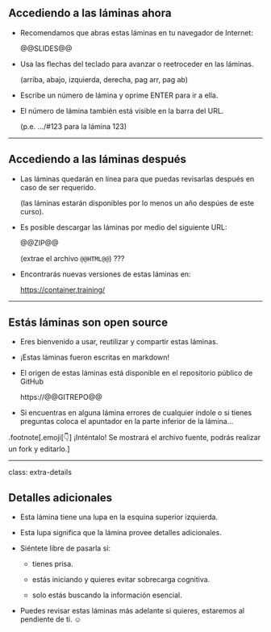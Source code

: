 ## Accediendo a las láminas ahora

- Recomendamos que abras estas láminas en tu navegador de Internet:

  @@SLIDES@@

- Usa las flechas del teclado para avanzar o reetroceder en las láminas.

  (arriba, abajo, izquierda, derecha, pag arr, pag ab)

- Escribe un número de lámina y oprime ENTER para ir a ella.

- El número de lámina también está visible en la barra del URL.

  (p.e. .../#123 para la lámina 123)

---

## Accediendo a las láminas después

- Las láminas quedarán en línea para que puedas revisarlas después en caso de ser requerido.

  (las láminas estarán disponibles por lo menos un año despúes de este curso).

- Es posible descargar las láminas por medio del siguiente URL:

  @@ZIP@@

  (extrae el archivo `@@HTML@@`)
???
- Encontrarás nuevas versiones de estas láminas en:

  https://container.training/

---

## Estás láminas son open source

- Eres bienvenido a usar, reutilizar y compartir estas láminas.

- ¡Estas láminas fueron escritas en markdown!

- El origen de estas láminas está disponible en el repositorio público de GitHub

  https://@@GITREPO@@

- Si encuentras en alguna lámina errores de cualquier índole o si tienes preguntas coloca el apuntador en la parte inferior de la lámina...

.footnote[.emoji[👇] ¡Inténtalo! Se mostrará el archivo fuente, podrás realizar un fork y editarlo.]

<!--
.exercise[
```open https://@@GITREPO@@/tree/master/slides/common/about-slides.md```
]
-->

---

class: extra-details

## Detalles adicionales

- Esta lámina tiene una lupa en la esquina superior izquierda.

- Esta lupa significa que la lámina provee detalles adicionales.

- Siéntete libre de pasarla si:
  - tienes prisa.

  - estás iniciando y quieres evitar sobrecarga cognitiva.

  - solo estás buscando la información esencial.

- Puedes revisar estas láminas más adelante si quieres, estaremos al pendiente de ti. ☺
